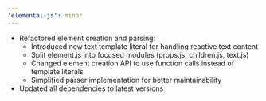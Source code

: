```yaml
---
'elemental-js': minor
---
```


- Refactored element creation and parsing:
  - Introduced new text template literal for handling reactive text content
  - Split element.js into focused modules (props.js, children.js, text.js)
  - Changed element creation API to use function calls instead of template literals
  - Simplified parser implementation for better maintainability
- Updated all dependencies to latest versions
